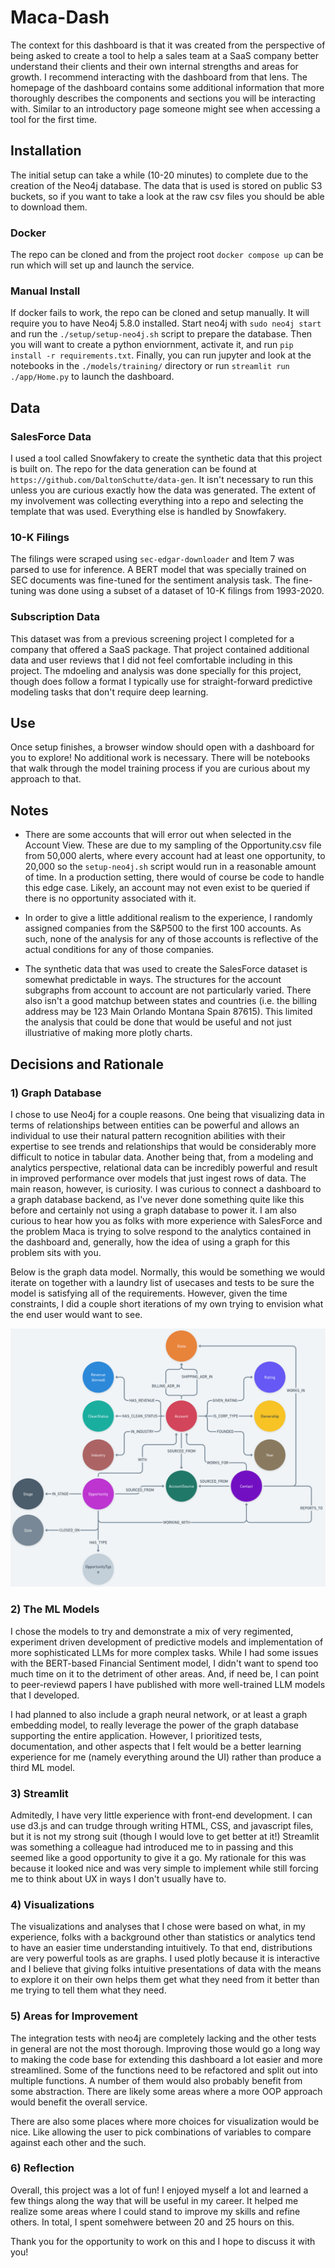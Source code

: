 # Maca-Dash

The context for this dashboard is that it was created from the perspective of
being asked to create a tool to help a sales team at a SaaS company better
understand their clients and their own internal strengths and areas for growth.
I recommend interacting with the dashboard from that lens. The homepage of the
dashboard contains some additional information that more thoroughly describes
the components and sections you will be interacting with. Similar to an
introductory page someone might see when accessing a tool for the first time.

## Installation
The initial setup can take a while (10-20 minutes) to complete due to the creation of the Neo4j database. The data that is used is stored on public S3 buckets, so if you want to take a look at the raw csv files you should be able to download them.
### Docker
The repo can be cloned and from the project root `docker compose up` can be run which will set up and launch the service.

### Manual Install
If docker fails to work, the repo can be cloned and setup manually. It will
require you to have Neo4j 5.8.0 installed. Start neo4j with `sudo neo4j start`
and run the `./setup/setup-neo4j.sh` script to prepare the database. Then you
will want to create a python enviornment, activate it, and run `pip install -r requirements.txt`. Finally, you can run jupyter and look at the notebooks in the `./models/training/` directory or run `streamlit run ./app/Home.py` to launch the dashboard.

## Data
### SalesForce Data
I used a tool called Snowfakery to create the synthetic data that this project is built on. The repo for the data generation can be found at `https://github.com/DaltonSchutte/data-gen`. It isn't necessary to run this unless you are curious exactly how the data was generated. The extent of my involvement was collecting everything into a repo and selecting the template that was used. Everything else is handled by Snowfakery.

### 10-K Filings
The filings were scraped using `sec-edgar-downloader` and Item 7 was parsed to
use for inference. A BERT model that was specially trained on SEC documents was
fine-tuned for the sentiment analysis task. The fine-tuning was done using a
subset of a dataset of 10-K filings from 1993-2020.

### Subscription Data
This dataset was from a previous screening project I completed for a company
that offered a SaaS package. That project contained additional data and user
reviews that I did not feel comfortable including in this project. The mdoeling
and analysis was done specially for this project, though does follow a format I
typically use for straight-forward predictive modeling tasks that don't require
deep learning.

## Use
Once setup finishes, a browser window should open with a dashboard for you to explore! No additional work is necessary. There will be notebooks that walk through the model training process if you are curious about my approach to that.

## Notes
- There are some accounts that will error out when selected in the Account
  View. These are due to my sampling of the Opportunity.csv file from 50,000
  alerts, where every account had at least one opportunity, to 20,000 so the
  `setup-neo4j.sh` script would run in a reasonable amount of time. In a
  production setting, there would of course be code to handle this edge case.
  Likely, an account may not even exist to be queried if there is no
  opportunity associated with it.

- In order to give a little additional realism to the experience, I randomly
  assigned companies from the S&P500 to the first 100 accounts. As such,
  none of the analysis for any of those accounts is reflective of the actual
  conditions for any of those companies.

- The synthetic data that was used to create the SalesForce dataset is somewhat
  predictable in ways. The structures for the account subgraphs from account to
  account are not particularly varied. There also isn't a good matchup between
  states and countries (i.e. the billing address may be 123 Main Orlando
  Montana Spain 87615). This limited the analysis that could be done that would
  be useful and not just illustriative of making more plotly charts.

## Decisions and Rationale
### 1) Graph Database
I chose to use Neo4j for a couple reasons. One being that visualizing data in terms of relationships between entities can be powerful and allows an individual to use their natural pattern recognition abilities with their expertise to see trends and relationships that would be considerably more difficult to notice in tabular data. Another being that, from a modeling and analytics perspective, relational data can be incredibly powerful and result in improved performance over models that just ingest rows of data. The main reason, however, is curiosity. I was curious to connect a dashboard to a graph database backend, as I've never done something quite like this before and certainly not using a graph database to power it. I am also curious to hear how you as folks with more experience with SalesForce and the problem Maca is trying to solve respond to the analytics contained in the dashboard and, generally, how the idea of using a graph for this problem sits with you.

Below is the graph data model. Normally, this would be something we would iterate on together with a laundry list of usecases and tests to be sure the model is satisfying all of the requirements. However, given the time constraints, I did a couple short iterations of my own trying to envision what the end user would want to see.

![](./assets/maca-graph-model.png)

### 2) The ML Models
I chose the models to try and demonstrate a mix of very regimented, experiment
driven development of predictive models and implementation of more
sophisticated LLMs for more complex tasks. While I had some issues with the
BERT-based Financial Sentiment model, I didn't want to spend too much time on
it to the detriment of other areas. And, if need be, I can point to
peer-reviewd papers I have published with more well-trained LLM models that I developed.

I had planned to also include a graph neural network, or at least a graph embedding model, to really leverage the power of the graph database supporting the entire application. However, I prioritized tests, documentation, and other aspects that I felt would be a better learning experience for me (namely everything around the UI) rather than produce a third ML model.

### 3) Streamlit
Admitedly, I have very little experience with front-end development. I can use
d3.js and can trudge through writing HTML, CSS, and javascript files, but it is
not my strong suit (though I would love to get better at it!) Streamlit was
something a colleague had introduced me to in passing and this seemed like a
good opportunity to give it a go. My rationale for this was because it looked
nice and was very simple to implement while still forcing me to think about UX
in ways I don't usually have to.

### 4) Visualizations
The visualizations and analyses that I chose were based on what, in my
experience, folks with a background other than statistics or analytics tend to
have an easier time understanding intuitively. To that end, distributions are
very powerful tools as are graphs. I used plotly because it is interactive and
I believe that giving folks intuitive presentations of data with the means to
explore it on their own helps them get what they need from it better than me
trying to tell them what they need.

### 5) Areas for Improvement
The integration tests with neo4j are completely lacking and the other tests in
general are not the most thorough. Improving those would go a long way to
making the code base for extending this dashboard a lot easier and more
streamlined. Some of the functions need to be refactored and split out into
multiple functions. A number of them would also probably benefit from some
abstraction. There are likely some areas where a more OOP approach would
benefit the overall service.

There are also some places where more choices for visualization would be nice.
Like allowing the user to pick combinations of variables to compare against
each other and the such.

### 6) Reflection
Overall, this project was a lot of fun! I enjoyed myself a lot and learned a
few things along the way that will be useful in my career. It helped me realize
some areas where I could stand to improve my skills and refine others. In
total, I spent somehwere between 20 and 25 hours on this.

Thank you for the opportunity to work on this and I hope to discuss it with
you!
